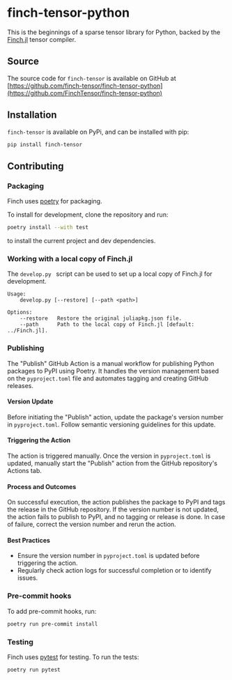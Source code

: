 # finch-tensor-python

This is the beginnings of a sparse tensor library for Python, backed by the
[Finch.jl](https://github.com/finch-tensor/Finch.jl) tensor compiler.

## Source

The source code for `finch-tensor` is available on GitHub at [https://github.com/finch-tensor/finch-tensor-python](https://github.com/FinchTensor/finch-tensor-python)

## Installation

`finch-tensor` is available on PyPi, and can be installed with pip:
```bash
pip install finch-tensor
```

## Contributing

### Packaging

Finch uses [poetry](https://python-poetry.org/) for packaging.

To install for development, clone the repository and run:
```bash
poetry install --with test
```
to install the current project and dev dependencies.

### Working with a local copy of Finch.jl
The `develop.py ` script can be used to set up a local copy of Finch.jl for development.

```
Usage:
    develop.py [--restore] [--path <path>]

Options:
    --restore   Restore the original juliapkg.json file.
    --path      Path to the local copy of Finch.jl [default: ../Finch.jl].
```

### Publishing

The "Publish" GitHub Action is a manual workflow for publishing Python packages to PyPI using Poetry. It handles the version management based on the `pyproject.toml` file and automates tagging and creating GitHub releases.

#### Version Update

Before initiating the "Publish" action, update the package's version number in `pyproject.toml`. Follow semantic versioning guidelines for this update.

#### Triggering the Action

The action is triggered manually. Once the version in `pyproject.toml` is updated, manually start the "Publish" action from the GitHub repository's Actions tab.

#### Process and Outcomes

On successful execution, the action publishes the package to PyPI and tags the release in the GitHub repository. If the version number is not updated, the action fails to publish to PyPI, and no tagging or release is done. In case of failure, correct the version number and rerun the action.

#### Best Practices

- Ensure the version number in `pyproject.toml` is updated before triggering the action.
- Regularly check action logs for successful completion or to identify issues.

### Pre-commit hooks

To add pre-commit hooks, run:
```bash
poetry run pre-commit install
```

### Testing

Finch uses [pytest](https://docs.pytest.org/en/latest/) for testing. To run the
tests:

```bash
poetry run pytest
```
